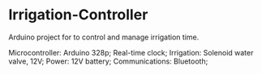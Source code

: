 # Irrigation-Controller

Arduino project for to control and manage irrigation time.

Microcontroller: Arduino 328p;
Real-time clock;
Irrigation: Solenoid water valve, 12V;
Power: 12V battery;
Communications: Bluetooth;

